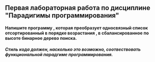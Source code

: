 ## Первая лабораторная работа по дисциплине "Парадигимы программирования"
#### Напишите программу , которая преобразует односвязный список отсортированный в порядке возрастания , в сбалансированное по высоте бинарное дерево поиска. 
##### Стиль кода должен, насколько это возможно, соотвествовать функциональной парадгиме программирования.
